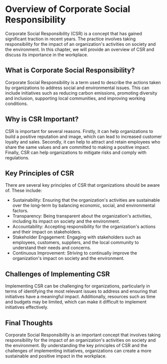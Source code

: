 Overview of Corporate Social Responsibility
================================================================================================

Corporate Social Responsibility (CSR) is a concept that has gained significant traction in recent years. The practice involves taking responsibility for the impact of an organization's activities on society and the environment. In this chapter, we will provide an overview of CSR and discuss its importance in the workplace.

What is Corporate Social Responsibility?
----------------------------------------

Corporate Social Responsibility is a term used to describe the actions taken by organizations to address social and environmental issues. This can include initiatives such as reducing carbon emissions, promoting diversity and inclusion, supporting local communities, and improving working conditions.

Why is CSR Important?
---------------------

CSR is important for several reasons. Firstly, it can help organizations to build a positive reputation and image, which can lead to increased customer loyalty and sales. Secondly, it can help to attract and retain employees who share the same values and are committed to making a positive impact. Finally, CSR can help organizations to mitigate risks and comply with regulations.

Key Principles of CSR
---------------------

There are several key principles of CSR that organizations should be aware of. These include:

* Sustainability: Ensuring that the organization's activities are sustainable over the long-term by balancing economic, social, and environmental factors.
* Transparency: Being transparent about the organization's activities, including its impact on society and the environment.
* Accountability: Accepting responsibility for the organization's actions and their impact on stakeholders.
* Stakeholder Engagement: Engaging with stakeholders such as employees, customers, suppliers, and the local community to understand their needs and concerns.
* Continuous Improvement: Striving to continually improve the organization's impact on society and the environment.

Challenges of Implementing CSR
------------------------------

Implementing CSR can be challenging for organizations, particularly in terms of identifying the most relevant issues to address and ensuring that initiatives have a meaningful impact. Additionally, resources such as time and budgets may be limited, which can make it difficult to implement initiatives effectively.

Final Thoughts
--------------

Corporate Social Responsibility is an important concept that involves taking responsibility for the impact of an organization's activities on society and the environment. By understanding the key principles of CSR and the challenges of implementing initiatives, organizations can create a more sustainable and positive impact in the workplace.
